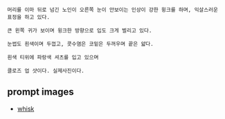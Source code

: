 ```
머리를 이마 뒤로 넘긴 노인이 오른쪽 눈이 안보이는 인상이 강한 윙크를 하며, 익살스러운 표정을 하고 있다.

큰 왼쪽 귀가 보이며 윙크한 방향으로 입도 크게 벌리고 있다.

눈썹도 흰색이며 두껍고, 콧수염은 코밑은 두꺼우며 끝은 얇다.

흰색 티위에 파랑색 셔츠를 입고 있으며

클로즈 업 샷이다. 실제사진이다.

```

## prompt images
- [whisk](https://labs.google/fx/tools/whisk/share/6qq54iofs0000)

